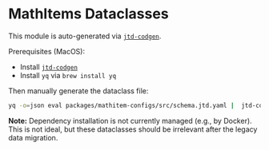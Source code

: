 # MathItems Dataclasses

This module is auto-generated via [`jtd-codgen`](https://jsontypedef.com/docs/python-codegen/). 

Prerequisites (MacOS):
- Install [`jtd-codgen`](https://jsontypedef.com/docs/jtd-codegen/#installing-jtd-codegen)
- Install `yq` via `brew install yq`

Then manually generate the dataclass file:
```sh
yq -o=json eval packages/mathitem-configs/src/schema.jtd.yaml |  jtd-codegen - --root-name MathItems --python-out webserver/scenes/math_items
```

**Note:** Dependency installation is not currently managed (e.g., by Docker). This is not ideal, but these dataclasses should be irrelevant after the legacy data migration.